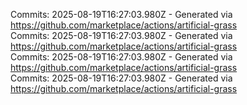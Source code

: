 Commits: 2025-08-19T16:27:03.980Z - Generated via https://github.com/marketplace/actions/artificial-grass
<br>
Commits: 2025-08-19T16:27:03.980Z - Generated via https://github.com/marketplace/actions/artificial-grass
<br>
Commits: 2025-08-19T16:27:03.980Z - Generated via https://github.com/marketplace/actions/artificial-grass
<br>
Commits: 2025-08-19T16:27:03.980Z - Generated via https://github.com/marketplace/actions/artificial-grass
<br>
